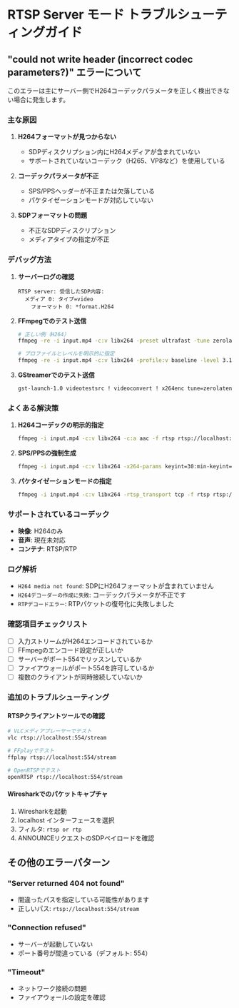 # RTSP Server モード トラブルシューティングガイド

## "could not write header (incorrect codec parameters?)" エラーについて

このエラーは主にサーバー側でH264コーデックパラメータを正しく検出できない場合に発生します。

### 主な原因

1. **H264フォーマットが見つからない**
   - SDPディスクリプション内にH264メディアが含まれていない
   - サポートされていないコーデック（H265、VP8など）を使用している

2. **コーデックパラメータが不正**
   - SPS/PPSヘッダーが不正または欠落している
   - パケタイゼーションモードが対応していない

3. **SDPフォーマットの問題**
   - 不正なSDPディスクリプション
   - メディアタイプの指定が不正

### デバッグ方法

1. **サーバーログの確認**
   ```
   RTSP server: 受信したSDP内容:
     メディア 0: タイプ=video
       フォーマット 0: *format.H264
   ```

2. **FFmpegでのテスト送信**
   ```bash
   # 正しい例（H264）
   ffmpeg -re -i input.mp4 -c:v libx264 -preset ultrafast -tune zerolatency -f rtsp rtsp://localhost:554/stream

   # プロファイルとレベルを明示的に指定
   ffmpeg -re -i input.mp4 -c:v libx264 -profile:v baseline -level 3.1 -preset ultrafast -f rtsp rtsp://localhost:554/stream
   ```

3. **GStreamerでのテスト送信**
   ```bash
   gst-launch-1.0 videotestsrc ! videoconvert ! x264enc tune=zerolatency ! h264parse ! rtph264pay ! udpsink host=localhost port=554
   ```

### よくある解決策

1. **H264コーデックの明示的指定**
   ```bash
   ffmpeg -i input.mp4 -c:v libx264 -c:a aac -f rtsp rtsp://localhost:554/stream
   ```

2. **SPS/PPSの強制生成**
   ```bash
   ffmpeg -i input.mp4 -c:v libx264 -x264-params keyint=30:min-keyint=30 -f rtsp rtsp://localhost:554/stream
   ```

3. **パケタイゼーションモードの指定**
   ```bash
   ffmpeg -i input.mp4 -c:v libx264 -rtsp_transport tcp -f rtsp rtsp://localhost:554/stream
   ```

### サポートされているコーデック

- **映像**: H264のみ
- **音声**: 現在未対応
- **コンテナ**: RTSP/RTP

### ログ解析

- `H264 media not found`: SDPにH264フォーマットが含まれていません
- `H264デコーダーの作成に失敗`: コーデックパラメータが不正です
- `RTPデコードエラー`: RTPパケットの復号化に失敗しました

### 確認項目チェックリスト

- [ ] 入力ストリームがH264エンコードされているか
- [ ] FFmpegのエンコード設定が正しいか
- [ ] サーバーがポート554でリッスンしているか
- [ ] ファイアウォールがポート554を許可しているか
- [ ] 複数のクライアントが同時接続していないか

### 追加のトラブルシューティング

#### RTSPクライアントツールでの確認
```bash
# VLCメディアプレーヤーでテスト
vlc rtsp://localhost:554/stream

# FFplayでテスト
ffplay rtsp://localhost:554/stream

# OpenRTSPでテスト
openRTSP rtsp://localhost:554/stream
```

#### Wiresharkでのパケットキャプチャ
1. Wiresharkを起動
2. localhost インターフェースを選択
3. フィルタ: `rtsp or rtp`
4. ANNOUNCEリクエストのSDPペイロードを確認

## その他のエラーパターン

### "Server returned 404 not found"
- 間違ったパスを指定している可能性があります
- 正しいパス: `rtsp://localhost:554/stream`

### "Connection refused"
- サーバーが起動していない
- ポート番号が間違っている（デフォルト: 554）

### "Timeout"
- ネットワーク接続の問題
- ファイアウォールの設定を確認
